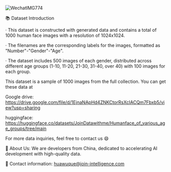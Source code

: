 
![WechatIMG774](https://github.com/JoinDatawithme/Humanface_of_various_age_groups/assets/156652525/927a85ef-2cd6-44ab-bee5-de97e9a63959)


📚 Dataset Introduction

· This dataset is constructed with generated data and contains a total of 1000 human face images with a resolution of 1024x1024.

· The filenames are the corresponding labels for the images, formatted as "Number"-"Gender"-"Age".

· The dataset includes 500 images of each gender, distributed across different age groups (1-10, 11-20, 21-30, 31-40, over 40) with 100 images for each group.


This dataset is a sample of 1000 images from the full collection. You can get these data at 

Google drive: https://drive.google.com/file/d/1EjnaNApHd4ZNKCtorRsXcIACQm7Fbxb5/view?usp=sharing

huggingface: https://huggingface.co/datasets/JoinDatawithme/Humanface_of_various_age_groups/tree/main

For more data inquiries, feel free to contact us 😄



🤖 About Us: We are developers from China, dedicated to accelerating AI development with high-quality data.



📮 Contact information: huawuque@join-intelligence.com

